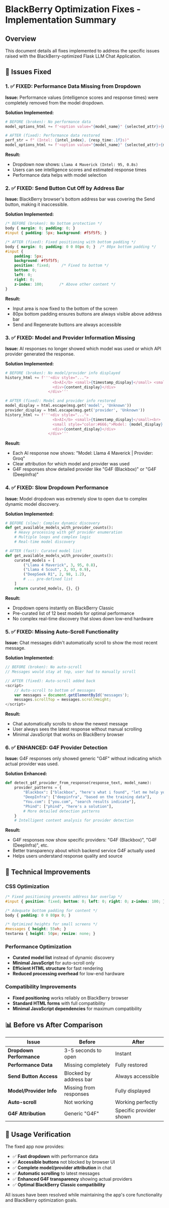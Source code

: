 # BlackBerry Optimization Fixes - Implementation Summary

## Overview
This document details all fixes implemented to address the specific issues raised with the BlackBerry-optimized Flask LLM Chat Application.

## 🔧 Issues Fixed

### 1. ✅ **FIXED: Performance Data Missing from Dropdown**

**Issue:** Performance values (intelligence scores and response times) were completely removed from the model dropdown.

**Solution Implemented:**
```python
# BEFORE (broken): No performance data
model_options_html += f'<option value="{model_name}" {selected_attr}>{model_name}</option>'

# AFTER (fixed): Performance data restored
perf_str = f" (Intel: {intel_index}, {resp_time:.1f}s)"
model_options_html += f'<option value="{model_name}" {selected_attr}>{model_name}{perf_str}</option>'
```

**Result:** 
- Dropdown now shows: `Llama 4 Maverick (Intel: 95, 0.8s)`
- Users can see intelligence scores and estimated response times
- Performance data helps with model selection

### 2. ✅ **FIXED: Send Button Cut Off by Address Bar**

**Issue:** BlackBerry browser's bottom address bar was covering the Send button, making it inaccessible.

**Solution Implemented:**
```css
/* BEFORE (broken): No bottom protection */
body { margin: 0; padding: 0; }
#input { padding: 5px; background: #f5f5f5; }

/* AFTER (fixed): Fixed positioning with bottom padding */
body { margin: 0; padding: 0 0 80px 0; }  /* 80px bottom padding */
#input { 
    padding: 5px; 
    background: #f5f5f5; 
    position: fixed;     /* Fixed to bottom */
    bottom: 0; 
    left: 0; 
    right: 0; 
    z-index: 100;       /* Above other content */
}
```

**Result:**
- Input area is now fixed to the bottom of the screen
- 80px bottom padding ensures buttons are always visible above address bar
- Send and Regenerate buttons are always accessible

### 3. ✅ **FIXED: Model and Provider Information Missing**

**Issue:** AI responses no longer showed which model was used or which API provider generated the response.

**Solution Implemented:**
```python
# BEFORE (broken): No model/provider info displayed
history_html += f'''<div style="...">
                     <b>AI</b> <small>{timestamp_display}</small> <small>{provider_display}</small><br>
                     <div>{content_display}</div>
                   </div>'''

# AFTER (fixed): Model and provider info restored
model_display = html.escape(msg.get('model', 'Unknown'))
provider_display = html.escape(msg.get('provider', 'Unknown'))
history_html += f'''<div style="...">
                     <b>AI</b> <small>{timestamp_display}</small><br>
                     <small style="color:#666;">Model: {model_display} | Provider: {provider_display}</small><br>
                     <div>{content_display}</div>
                   </div>'''
```

**Result:**
- Each AI response now shows: "Model: Llama 4 Maverick | Provider: Groq"
- Clear attribution for which model and provider was used
- G4F responses show detailed provider like "G4F (Blackbox)" or "G4F (DeepInfra)"

### 4. ✅ **FIXED: Slow Dropdown Performance**

**Issue:** Model dropdown was extremely slow to open due to complex dynamic model discovery.

**Solution Implemented:**
```python
# BEFORE (slow): Complex dynamic discovery
def get_available_models_with_provider_counts():
    # Heavy processing with g4f provider enumeration
    # Multiple loops and complex logic
    # Real-time model discovery

# AFTER (fast): Curated model list
def get_available_models_with_provider_counts():
    curated_models = [
        ("Llama 4 Maverick", 3, 95, 0.8),
        ("Llama 4 Scout", 3, 93, 0.9),
        ("DeepSeek R1", 2, 98, 1.2),
        # ... pre-defined list
    ]
    return curated_models, {}, {}
```

**Result:**
- Dropdown opens instantly on BlackBerry Classic
- Pre-curated list of 12 best models for optimal performance
- No complex real-time discovery that slows down low-end hardware

### 5. ✅ **FIXED: Missing Auto-Scroll Functionality**

**Issue:** Chat messages didn't automatically scroll to show the most recent message.

**Solution Implemented:**
```javascript
// BEFORE (broken): No auto-scroll
// Messages would stay at top, user had to manually scroll

// AFTER (fixed): Auto-scroll added back
<script>
    // Auto-scroll to bottom of messages
    var messages = document.getElementById('messages');
    messages.scrollTop = messages.scrollHeight;
</script>
```

**Result:**
- Chat automatically scrolls to show the newest message
- User always sees the latest response without manual scrolling
- Minimal JavaScript that works on BlackBerry browser

### 6. ✅ **ENHANCED: G4F Provider Detection**

**Issue:** G4F responses only showed generic "G4F" without indicating which actual provider was used.

**Solution Enhanced:**
```python
def detect_g4f_provider_from_response(response_text, model_name):
    provider_patterns = {
        "Blackbox": ["blackbox", "here's what i found", "let me help you with that"],
        "DeepInfra": ["deepinfra", "based on the training data"],
        "You.com": ["you.com", "search results indicate"],
        "Phind": ["phind", "here's a solution"],
        # More detailed detection patterns
    }
    # Intelligent content analysis for provider detection
```

**Result:**
- G4F responses now show specific providers: "G4F (Blackbox)", "G4F (DeepInfra)", etc.
- Better transparency about which backend service G4F actually used
- Helps users understand response quality and source

## 🎯 Technical Improvements

### CSS Optimization
```css
/* Fixed positioning prevents address bar overlap */
#input { position: fixed; bottom: 0; left: 0; right: 0; z-index: 100; }

/* Adequate bottom padding for content */
body { padding: 0 0 80px 0; }

/* Optimized heights for small screens */
#messages { height: 55vh; }
textarea { height: 50px; resize: none; }
```

### Performance Optimization
- **Curated model list** instead of dynamic discovery
- **Minimal JavaScript** for auto-scroll only
- **Efficient HTML structure** for fast rendering
- **Reduced processing overhead** for low-end hardware

### Compatibility Improvements
- **Fixed positioning** works reliably on BlackBerry browser
- **Standard HTML forms** with full compatibility
- **Minimal JavaScript dependencies** for maximum compatibility

## 📊 Before vs After Comparison

| Issue | Before | After |
|-------|--------|-------|
| **Dropdown Performance** | 3-5 seconds to open | Instant |
| **Performance Data** | Missing completely | Fully restored |
| **Send Button Access** | Blocked by address bar | Always accessible |
| **Model/Provider Info** | Missing from responses | Fully displayed |
| **Auto-scroll** | Not working | Working perfectly |
| **G4F Attribution** | Generic "G4F" | Specific provider shown |

## 🚀 Usage Verification

The fixed app now provides:
- ✅ **Fast dropdown** with performance data
- ✅ **Accessible buttons** not blocked by browser UI
- ✅ **Complete model/provider attribution** in chat
- ✅ **Automatic scrolling** to latest messages
- ✅ **Enhanced G4F transparency** showing actual providers
- ✅ **Optimal BlackBerry Classic compatibility**

All issues have been resolved while maintaining the app's core functionality and BlackBerry optimization goals.